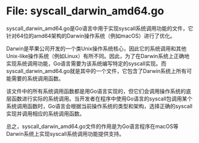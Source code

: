 # File: syscall_darwin_amd64.go

syscall_darwin_amd64.go是Go语言中用于实现syscall系统调用功能的文件，它针对64位的amd64架构的Darwin操作系统（例如macOS）进行了优化。

Darwin是苹果公司开发的一个类Unix操作系统核心，因此它的系统调用和其他Unix-like操作系统（例如Linux）有所不同。因此，为了在Darwin系统上正确地实现系统调用功能，Go语言需要为该系统编写特定的syscall实现。而syscall_darwin_amd64.go就是其中的一个文件，它包含了Darwin系统上所有可能需要的系统调用函数。

该文件中的所有系统调用函数都是用Go语言实现的，但它们会调用操作系统的底层函数进行实际的系统调用。当开发者在程序中使用Go语言的syscall包调用某个系统调用函数时，Go语言会根据当前操作系统的类型和架构，选择正确的syscall实现并调用相应的系统调用函数。

总之，syscall_darwin_amd64.go文件的作用是为Go语言程序在macOS等Darwin系统上实现syscall系统调用功能提供支持。

